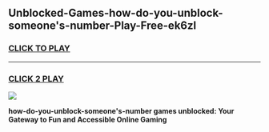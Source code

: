 
## Unblocked-Games-how-do-you-unblock-someone's-number-Play-Free-ek6zl
<h3>
<a href="https://premium76.site?title=how-do-you-unblock-someone's-number&ref=23A">CLICK TO PLAY</a></h3>
<hr>

<h3>
<a href="https://premium76.site?title=how-do-you-unblock-someone's-number&ref=23A">CLICK 2 PLAY</a>
  
</h3>

<a href="https://premium76.site?title=how-do-you-unblock-someone's-number&ref=23A"><img src="https://clearcache.store/games.png"></a>


**how-do-you-unblock-someone's-number games unblocked: Your Gateway to Fun and Accessible Online Gaming**
